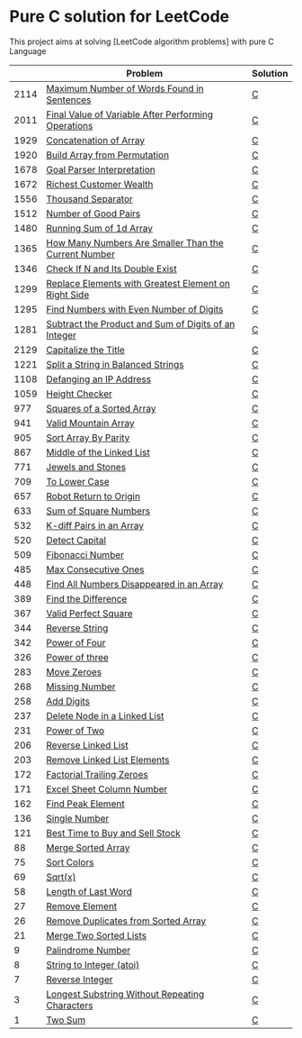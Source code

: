 Pure C solution for LeetCode
============================

This project aims at solving [LeetCode algorithm problems] with pure C Language 

|     | Problem                                                      | Solution          |
| --- | ------------------------------------------------------------ | ----------------- |
|2114 | [Maximum Number of Words Found in Sentences]   		     | [C](https://github.com/Mounadi05/leetcode/blob/main/2114_Maximum_Number_of_Words_Found_in_Sentences/2114.c)|
|2011 | [Final Value of Variable After Performing Operations]        | [C](https://github.com/Mounadi05/leetcode/blob/main/2011_Final_Value_of_Variable_After_Performing_Operations/2011.c)|
|1929 | [Concatenation of Array]             		 	     | [C](https://github.com/Mounadi05/leetcode/blob/main/1929_Concatenation_of_Array/1929.c)|
|1920 | [Build Array from Permutation]          		     | [C](https://github.com/Mounadi05/leetcode/blob/main/1920_Build_Array_from_Permutation/1920.c)|
|1678 | [Goal Parser Interpretation]     			     | [C](https://github.com/Mounadi05/leetcode/blob/main/1678_Goal_Parser_Interpretation/1678.c)|
|1672 | [Richest Customer Wealth]             			     | [C](https://github.com/Mounadi05/leetcode/blob/main/1672_Richest_Customer_Wealth/1672.c)|
|1556 | [Thousand Separator]                                         | [C](https://github.com/Mounadi05/leetcode/blob/main/1556_Thousand_Separator/1556.c)  |
|1512 | [Number of Good Pairs]             			     | [C](https://github.com/Mounadi05/leetcode/blob/main/1512_Number_of_Good_Pairs/1512.c)|
|1480 | [Running Sum of 1d Array]             			     | [C](https://github.com/Mounadi05/leetcode/blob/main/1480_Running_Sum_of_1d_Array/1480.c)|
|1365 | [How Many Numbers Are Smaller Than the Current Number] 	     | [C](https://github.com/Mounadi05/leetcode/blob/main/1365_How_Many_Numbers_Are_Smaller_Than_the_Current_Number/1365.c)|
|1346 | [Check If N and Its Double Exist]        		     | [C](https://github.com/Mounadi05/leetcode/blob/main/1346_Check_If_N_and_Its_Double_Exist/1346.c)|
|1299 | [Replace Elements with Greatest Element on Right Side] 	     | [C](https://github.com/Mounadi05/leetcode/blob/main/1299_Replace_Elements_with_Greatest_Element_on_Right_Side/1299.c)|
|1295 | [Find Numbers with Even Number of Digits]             	     | [C](https://github.com/Mounadi05/leetcode/blob/main/1295_Find_Numbers_with_Even_Number_of_Digits/1295.c)|
|1281 | [Subtract the Product and Sum of Digits of an Integer]       | [C](https://github.com/Mounadi05/leetcode/blob/main/1281_Subtract_the_Product_and_Sum_of_Digits_of_an_Integer/1281.c)|
|2129 | [Capitalize the Title]             			     | [C](https://github.com/Mounadi05/leetcode/blob/main/2129_Capitalize_the_Title/2129.c)|
|1221 | [Split a String in Balanced Strings]          		     | [C](https://github.com/Mounadi05/leetcode/blob/main/1221_Split_a_String_in_Balanced_Strings/1221.c)|
|1108 | [Defanging an IP Address]       			     | [C](https://github.com/Mounadi05/leetcode/blob/main/1108_Defanging_an_IP_Address/1108.c)|
|1059 | [Height Checker]         				     | [C](https://github.com/Mounadi05/leetcode/blob/main/1059_Height_Checker/1059.c)|
| 977 | [Squares of a Sorted Array]             		     | [C](https://github.com/Mounadi05/leetcode/blob/main/977_Squares_of_a_Sorted_Array/977.c)|
| 941 | [Valid Mountain Array]             			     | [C](https://github.com/Mounadi05/leetcode/blob/main/941_Valid_Mountain_Array/941.c)|
| 905 | [Sort Array By Parity]           			     | [C](https://github.com/Mounadi05/leetcode/blob/main/905_Sort_Array_By_Parity/905.c)|
| 867 | [Middle of the Linked List]                                  | [C](https://github.com/Mounadi05/leetcode/blob/main/876_Middle_of_the_Linked_List/876.c)  |
| 771 | [Jewels and Stones]            				     | [C](https://github.com/Mounadi05/leetcode/blob/main/771_Jewels_and_Stones/771.c)|
| 709 | [To Lower Case]             				     | [C](https://github.com/Mounadi05/leetcode/blob/main/709_To_Lower_Case/709.c)|
| 657 | [Robot Return to Origin]        			     | [C](https://github.com/Mounadi05/leetcode/blob/main/657_Robot_Return_to_Origin/657.c)|
| 633 | [Sum of Square Numbers    ]                                  | [C](https://github.com/Mounadi05/leetcode/blob/main/633_Sum_of_Square_Numbers/633.c)  |
| 532 | [K-diff Pairs in an Array]         			     | [C](https://github.com/Mounadi05/leetcode/blob/main/532_K-diff_Pairs_in_an_Array/532.c)|
| 520 | [Detect Capital]             				     | [C](https://github.com/Mounadi05/leetcode/blob/main/520_Detect_Capital/520.c)|
| 509 | [Fibonacci Number]             				     | [C](https://github.com/Mounadi05/leetcode/blob/main/509_Fibonacci_Number/509.c)|
| 485 | [Max Consecutive Ones]         				     | [C](https://github.com/Mounadi05/leetcode/blob/main/485_Max_Consecutive_Ones/485.c)|
| 448 | [Find All Numbers Disappeared in an Array]      	     | [C](https://github.com/Mounadi05/leetcode/blob/main/448_Find_All_Numbers_Disappeared_in_an_Array/448.c)|
| 389 | [Find the Difference ]                                       | [C](https://github.com/Mounadi05/leetcode/blob/main/389_Find_the_Difference/389.c)  |
| 367 | [Valid Perfect Square]                                       | [C](https://github.com/Mounadi05/leetcode/blob/main/367_Valid_Perfect_Square/367.c)        |
| 344 | [Reverse String]                                             | [C](https://github.com/Mounadi05/leetcode/blob/main/344_Reverse_String/344.c)        |
| 342 | [Power of Four]                                              | [C](https://github.com/Mounadi05/leetcode/blob/main/342_Power_of_Four/324.c)|
| 326 | [Power of three]                                             | [C](https://github.com/Mounadi05/leetcode/tree/main/326_Power_of_Three/326.c)      |
| 283 | [Move Zeroes]             				     | [C](https://github.com/Mounadi05/leetcode/blob/main/283_Move_Zeroes/283.c)|
| 268 | [Missing Number]                                             | [C](https://github.com/Mounadi05/leetcode/tree/main/268_Missing_Number/268.c)      |
| 258 | [Add Digits]           					     | [C](https://github.com/Mounadi05/leetcode/blob/main/258_Add_Digits/258.c)|
| 237 | [Delete Node in a Linked List]        			     | [C](https://github.com/Mounadi05/leetcode/blob/main/237_Delete_Node_in_a_Linked_List/237.c)|
| 231 | [Power of Two]                                               | [C](https://github.com/Mounadi05/leetcode/blob/main/231_Power_of_Two/231.c) 	       |
| 206 | [Reverse Linked List]                                        | [C](https://github.com/Mounadi05/leetcode/blob/main/206_Reverse_Linked_List/206.c)  |
| 203 | [Remove Linked List Elements]             		     | [C](https://github.com/Mounadi05/leetcode/blob/main/203_Remove_Linked_List_Elements/203.c)|
| 172 | [Factorial Trailing Zeroes]                                  | [C](https://github.com/Mounadi05/leetcode/blob/main/172_Factorial_Trailing_Zeroes/172.c)   |
| 171 | [Excel Sheet Column Number]          			     | [C](https://github.com/Mounadi05/leetcode/blob/main/171_Excel_Sheet_Column_Number/171.c)|
| 162 | [Find Peak Element]          				     | [C](https://github.com/Mounadi05/leetcode/blob/main/162_Find_Peak_Element/162.c)|
| 136 | [Single Number]                                              | [C](https://github.com/Mounadi05/leetcode/blob/main/136_Single_Number/136.c)   |
| 121 | [Best Time to Buy and Sell Stock]        		     | [C](https://github.com/Mounadi05/leetcode/blob/main/121_Best_Time_to_Buy_and_Sell_Stock/121.c)|
| 88  | [Merge Sorted Array]             			     | [C](https://github.com/Mounadi05/leetcode/blob/main/88_Merge_Sorted_Array/88.c)|
| 75  | [Sort Colors]             			             | [C](https://github.com/Mounadi05/leetcode/blob/main/75_Sort_Colors/75.c)|
| 69  | [Sqrt(x)]                                                    | [C](https://github.com/Mounadi05/leetcode/blob/main/69_Sqrt(x))	 		|
| 58  | [Length of Last Word]                                        | [C](https://github.com/Mounadi05/leetcode/blob/main/58_Length_of_Last_Word/58.c)	 |
| 27  | [Remove Element]             				     | [C](https://github.com/Mounadi05/leetcode/blob/main/27_Remove_Element/27.c)|
| 26  | [Remove Duplicates from Sorted Array]             	     | [C](https://github.com/Mounadi05/leetcode/blob/main/26_Remove_Duplicates_from_Sorted_Array/26.c)|
| 21  | [Merge Two Sorted Lists]                                     | [C](https://github.com/Mounadi05/leetcode/blob/main/21_Merge_Two_Sorted_Lists/21.c)	 |
| 9   | [Palindrome Number]                                          | [C](https://github.com/Mounadi05/leetcode/blob/main/9_Palindrome_Number/9.c)      	 |
| 8   | [String to Integer (atoi)]                                   | [C](https://github.com/Mounadi05/leetcode/blob/main/8_String_to_Integer(atoi))  	 |
| 7   | [Reverse Integer]                                            | [C](https://github.com/Mounadi05/leetcode/blob/main/7_Reverse_Integer/7.c)        |
| 3   | [Longest Substring Without Repeating Characters]             | [C](https://github.com/Mounadi05/leetcode/blob/main/3_Longest_Substring_Without_Repeating_Characters/3.c)|
| 1   | [Two Sum]             					     | [C](https://github.com/Mounadi05/leetcode/blob/main/1_Two_Sum/1.c)|

[Valid Perfect Square]:https://leetcode.com/problems/valid-perfect-square/                                       
[Power of Four]:https://leetcode.com/problems/power-of-four/
[Power of three]:https://leetcode.com/problems/power-of-three/
[Power of Two]:https://leetcode.com/problems/power-of-two/
[Factorial Trailing Zeroes]:https://leetcode.com/problems/factorial-trailing-zeroes/
[Sqrt(x)]: https://leetcode.com/problems/sqrtx/
[Length of Last Word]: https://leetcode.com/problems/length-of-last-word/
[Palindrome Number]: https://leetcode.com/problems/palindrome-number/
[String to Integer (atoi)]: https://leetcode.com/problems/string-to-integer-atoi/
[Reverse Integer]: https://leetcode.com/problems/reverse-integer/
[Longest Substring Without Repeating Characters]: https://leetcode.com/problems/longest-substring-without-repeating-characters/
[Middle of the Linked List]:https://leetcode.com/problems/middle-of-the-linked-list/
[Merge Two Sorted Lists]:https://leetcode.com/problems/merge-two-sorted-lists/
[Single Number]:https://leetcode.com/problems/single-number/
[Reverse Linked List]:https://leetcode.com/problems/reverse-linked-list/
[Missing Number]:https://leetcode.com/problems/missing-number/
[Reverse String]:https://leetcode.com/problems/reverse-string/
[Thousand Separator]:https://leetcode.com/problems/thousand-separator/
[Sum of Square Numbers]:https://leetcode.com/problems/sum-of-square-numbers/
[Find the Difference]:https://leetcode.com/problems/find-the-difference/
[Remove Duplicates from Sorted Array]:https://leetcode.com/problems/remove-duplicates-from-sorted-array/
[Two Sum]:https://leetcode.com/problems/two-sum/
[Remove Element]:https://leetcode.com/problems/remove-element/
[Sort Colors]:https://leetcode.com/problems/sort-colors/
[Merge Sorted Array]:https://leetcode.com/problems/merge-sorted-array/
[Best Time to Buy and Sell Stock]:https://leetcode.com/problems/best-time-to-buy-and-sell-stock/
[Remove Linked List Elements]:https://leetcode.com/problems/remove-linked-list-elements/
[Excel Sheet Column Number]:https://leetcode.com/problems/excel-sheet-column-number/
[Find Peak Element]:https://leetcode.com/problems/find-peak-element/
[Move Zeroes]:https://leetcode.com/problems/move-zeroes/
[Add Digits]:https://leetcode.com/problems/add-digits/
[Delete Node in a Linked List]:https://leetcode.com/problems/delete-node-in-a-linked-list/
[Detect Capital]:https://leetcode.com/problems/detect-capital/
[Max Consecutive Ones]:https://leetcode.com/problems/max-consecutive-ones/
[Find All Numbers Disappeared in an Array]:https://leetcode.com/problems/find-all-numbers-disappeared-in-an-array/
[To Lower Case]:https://leetcode.com/problems/to-lower-case/
[Robot Return to Origin]:https://leetcode.com/problems/robot-return-to-origin/
[K-diff Pairs in an Array]:https://leetcode.com/problems/k-diff-pairs-in-an-array/
[Squares of a Sorted Array]:https://leetcode.com/problems/squares-of-a-sorted-array/
[Fibonacci Number]:https://leetcode.com/problems/fibonacci-number/
[Valid Mountain Array]:https://leetcode.com/problems/valid-mountain-array/ 
[Sort Array By Parity]:https://leetcode.com/problems/sort-array-by-parity/
[Jewels and Stones]:https://leetcode.com/problems/jewels-and-stones/
[Split a String in Balanced Strings]:https://leetcode.com/problems/split-a-string-in-balanced-strings/
[Replace Elements with Greatest Element on Right Side]:https://leetcode.com/problems/replace-elements-with-greatest-element-on-right-side/
[Defanging an IP Address]:https://leetcode.com/problems/defanging-an-ip-address/
[Height Checker]:https://leetcode.com/problems/height-checker/
[Duplicate Zeros]:https://leetcode.com/problems/duplicate-zeros/
[Subtract the Product and Sum of Digits of an Integer]:https://leetcode.com/problems/subtract-the-product-and-sum-of-digits-of-an-integer/
[Find Numbers with Even Number of Digits]:https://leetcode.com/problems/find-numbers-with-even-number-of-digits/ 
[Richest Customer Wealth]:https://leetcode.com/problems/richest-customer-wealth/
[Running Sum of 1d Array]:https://leetcode.com/problems/running-sum-of-1d-array/ 
[Number of Good Pairs]:https://leetcode.com/problems/number-of-good-pairs/
[Check If N and Its Double Exist]:https://leetcode.com/problems/check-if-n-and-its-double-exist/
[How Many Numbers Are Smaller Than the Current Number]:https://leetcode.com/problems/how-many-numbers-are-smaller-than-the-current-number/
[Goal Parser Interpretation]:https://leetcode.com/problems/goal-parser-interpretation/
[Build Array from Permutation]:https://leetcode.com/problems/build-array-from-permutation/ 
[Capitalize the Title]:https://leetcode.com/problems/capitalize-the-title/
[Maximum Number of Words Found in Sentences]:https://leetcode.com/problems/maximum-number-of-words-found-in-sentences/
[Final Value of Variable After Performing Operations]:https://leetcode.com/problems/final-value-of-variable-after-performing-operations/
[Concatenation of Array]:https://leetcode.com/problems/concatenation-of-array/ 

